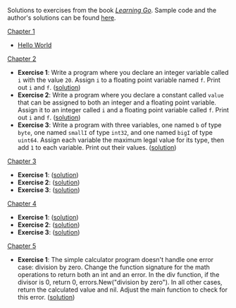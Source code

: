 Solutions to exercises from the book _[Learning Go](https://www.oreilly.com/library/view/learning-go-2nd/9781098139285/)_. Sample code and the author's solutions can be found [here](https://github.com/learning-go-book-2e).

<ins>Chapter 1</ins>
- [Hello World](./ch1/hello.go)

<ins>Chapter 2</ins>
- **Exercise 1**: Write a program where you declare an integer variable called `i` with the value `20`. Assign `i` to a floating point variable named `f`. Print out `i` and `f`. ([solution](./ch2/ex1/main.go))
- **Exercise 2**: Write a program where you declare a constant called `value` that can be assigned to both an integer and a floating point variable. Assign it to an integer called `i` and a floating point variable called `f`. Print out `i` and `f`. ([solution](./ch2/ex2/main.go))
- **Exercise 3**: Write a program with three variables, one named `b` of type `byte`, one named `smallI` of type `int32`, and one named `bigI` of type `uint64`. Assign each variable the maximum legal value for its type, then add `1` to each variable. Print out their values. ([solution](./ch2/ex3/main.go))

<ins>Chapter 3</ins>
- **Exercise 1**: ([solution](./ch3/ex1/main.go))
- **Exercise 2**: ([solution](./ch3/ex2/main.go))
- **Exercise 3**: ([solution](./ch3/ex3/main.go))

<ins>Chapter 4</ins>
- **Exercise 1**: ([solution](./ch4/ex1/main.go))
- **Exercise 2**: ([solution](./ch4/ex2/main.go))
- **Exercise 3**: ([solution](./ch4/ex3/main.go))

<ins>Chapter 5</ins>
- **Exercise 1**: The simple calculator program doesn't handle one error case: division by zero. Change the function signature for the math operations to return both an int and an error. In the div function, if the divisor is 0, return 0, errors.New("division by zero"). In all other cases, return the calculated value and nil. Adjust the main function to check for this error. ([solution](./ch5/ex1/main.go))
